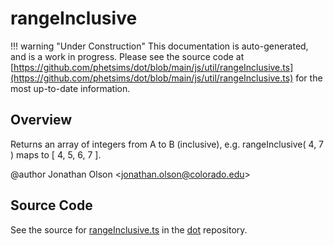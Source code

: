 # rangeInclusive

!!! warning "Under Construction"
    This documentation is auto-generated, and is a work in progress. Please see the source code at
    [https://github.com/phetsims/dot/blob/main/js/util/rangeInclusive.ts](https://github.com/phetsims/dot/blob/main/js/util/rangeInclusive.ts) for the most up-to-date information.

## Overview

Returns an array of integers from A to B (inclusive), e.g. rangeInclusive( 4, 7 ) maps to [ 4, 5, 6, 7 ].

@author Jonathan Olson &lt;jonathan.olson@colorado.edu&gt;



## Source Code

See the source for [rangeInclusive.ts](https://github.com/phetsims/dot/blob/main/js/util/rangeInclusive.ts) in the [dot](https://github.com/phetsims/dot) repository.
